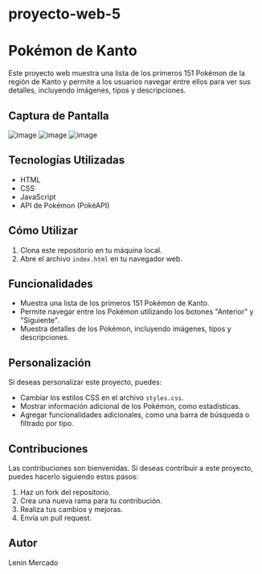 # proyecto-web-5
# Pokémon de Kanto

Este proyecto web muestra una lista de los primeros 151 Pokémon de la región de Kanto y permite a los usuarios navegar entre ellos para ver sus detalles, incluyendo imágenes, tipos y descripciones.

## Captura de Pantalla

![image](https://github.com/leninmercado/proyecto-web-5/assets/145501901/3122f1e7-287f-4c8d-9c32-d13f025bf641)
![image](https://github.com/leninmercado/proyecto-web-5/assets/145501901/c3b1d08c-a2d9-4e8f-8c51-f7940f2cc80d)
![image](https://github.com/leninmercado/proyecto-web-5/assets/145501901/0890451c-ca35-459c-94c9-f78fbff3d6d0)


## Tecnologías Utilizadas

- HTML
- CSS
- JavaScript
- API de Pokémon (PokéAPI)

## Cómo Utilizar

1. Clona este repositorio en tu máquina local.
2. Abre el archivo `index.html` en tu navegador web.

## Funcionalidades

- Muestra una lista de los primeros 151 Pokémon de Kanto.
- Permite navegar entre los Pokémon utilizando los botones "Anterior" y "Siguiente".
- Muestra detalles de los Pokémon, incluyendo imágenes, tipos y descripciones.

## Personalización

Si deseas personalizar este proyecto, puedes:

- Cambiar los estilos CSS en el archivo `styles.css`.
- Mostrar información adicional de los Pokémon, como estadísticas.
- Agregar funcionalidades adicionales, como una barra de búsqueda o filtrado por tipo.

## Contribuciones

Las contribuciones son bienvenidas. Si deseas contribuir a este proyecto, puedes hacerlo siguiendo estos pasos:

1. Haz un fork del repositorio.
2. Crea una nueva rama para tu contribución.
3. Realiza tus cambios y mejoras.
4. Envía un pull request.

## Autor

Lenin Mercado

